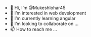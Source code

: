- 👋 Hi, I’m @Mukeshlohar45
- 👀 I’m interested in web development 
- 🌱 I’m currently learning angular
- 💞️ I’m looking to collaborate on ...
- 📫 How to reach me ...

<!---
Mukeshlohar45/Mukeshlohar45 is a ✨ special ✨ repository because its `README.md` (this file) appears on your GitHub profile.
You can click the Preview link to take a look at your changes.
--->
